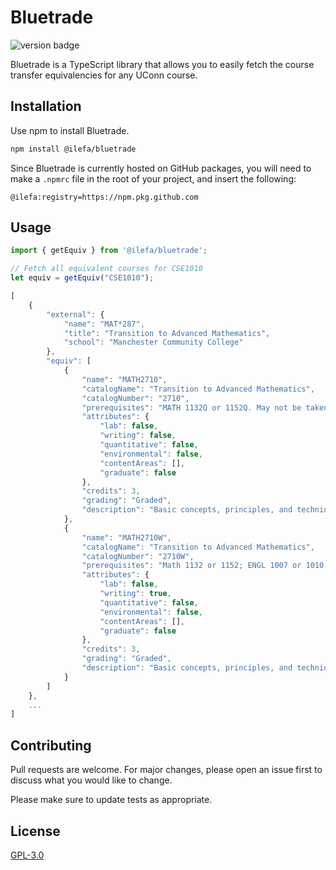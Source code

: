 # Bluetrade

![version badge](https://img.shields.io/badge/version-1.0.0-blue)

Bluetrade is a TypeScript library that allows you to easily fetch the course transfer equivalencies for any UConn course.

## Installation

Use npm to install Bluetrade.

```bash
npm install @ilefa/bluetrade
```

Since Bluetrade is currently hosted on GitHub packages, you will need to make a ``.npmrc`` file in the root of your project, and insert the following:

```env
@ilefa:registry=https://npm.pkg.github.com
```

## Usage

```ts
import { getEquiv } from '@ilefa/bluetrade';

// Fetch all equivalent courses for CSE1010
let equiv = getEquiv("CSE1010");

[
    {
        "external": {
            "name": "MAT*287",
            "title": "Transition to Advanced Mathematics",
            "school": "Manchester Community College"
        },
        "equiv": [
            {
                "name": "MATH2710",
                "catalogName": "Transition to Advanced Mathematics",
                "catalogNumber": "2710",
                "prerequisites": "MATH 1132Q or 1152Q. May not be taken for credit after passing MATH 2143. May not be taken out of sequence after passing 3150, 3210, 3230, 3240, 3260, 3270, 3330, or 3370.",
                "attributes": {
                    "lab": false,
                    "writing": false,
                    "quantitative": false,
                    "environmental": false,
                    "contentAreas": [],
                    "graduate": false
                },
                "credits": 3,
                "grading": "Graded",
                "description": "Basic concepts, principles, and techniques of mathematical proof common to higher mathematics. Logic, set theory, counting principles, mathematical induction, relations, functions. Concepts from abstract algebra and analysis. Students intending to major in mathematics should ordinarily take this course during the third or fourth semester. Students wishing to use MATH 2710 or 2710W as a prerequisite for later MATH courses need to earn a \"C\" or better."
            },
            {
                "name": "MATH2710W",
                "catalogName": "Transition to Advanced Mathematics",
                "catalogNumber": "2710W",
                "prerequisites": "Math 1132 or 1152; ENGL 1007 or 1010 or 1011 or 2011. Open only to Mathematics majors. Not open for credit to students who have passed MATH 2143.",
                "attributes": {
                    "lab": false,
                    "writing": true,
                    "quantitative": false,
                    "environmental": false,
                    "contentAreas": [],
                    "graduate": false
                },
                "credits": 3,
                "grading": "Graded",
                "description": "Basic concepts, principles, and techniques of mathematical proof common to higher mathematics. Logic, set theory, counting principles, mathematical induction, relations, functions. Concepts from abstract algebra and analysis. Students intending to major in Mathematics should ordinarily take this course or Math 2710 during the third or fourth semester. Students wishing to use MATH 2710 or 2710W as a prerequisite for later MATH courses need to earn a \"C\" or better."
            }
        ]
    },
    ...
]
```

## Contributing
Pull requests are welcome. For major changes, please open an issue first to discuss what you would like to change.

Please make sure to update tests as appropriate.

## License
[GPL-3.0](https://choosealicense.com/licenses/gpl-3.0/)